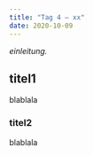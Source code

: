 ```yaml
---
title: "Tag 4 – xx"
date: 2020-10-09
---
```


*einleitung.*

## **titel1**
blablala

### **titel2**
blablala

